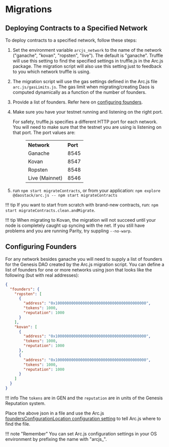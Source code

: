 # Migrations

## Deploying Contracts to a Specified Network

To deploy contracts to a specified network, follow these steps:

1. Set the environment variable `arcjs_network` to the name of the network ("ganache", "kovan", "ropsten", "live"). The default is "ganache".  Truffle will use this setting to find the specified settings in truffle.js in the Arc.js package.  The migration script will also use this setting just to feedback to you which network truffle is using.

2. The migration script will use the gas settings defined in the Arc.js file `arc.js/gasLimits.js`.  The gas limit when migrating/creating Daos is computed dynamically as a function of the number of founders.

3. Provide a list of founders. Refer here on [configuring founders](#configuring-founders).

4. Make sure you have your testnet running and listening on the right port. 

      For safety, truffle.js specifies a different HTTP port for each network.  You will need to make sure that the testnet you are using is listening on that port.  The port values are:

      <table style="margin-left:2.5rem">
      <tr style="text-align:left"><th>Network</th><th>Port</th></tr>
      <tr><td>Ganache</td><td>8545</td></tr>
      <tr><td>Kovan</td><td>8547</td></tr>
      <tr><td>Ropsten</td><td>8548</td></tr>
      <tr><td>Live (Mainnet)</td><td>8546</td></tr>
      </table>

5. run `npm start migrateContracts`, or from your application: `npm explore @daostack/arc.js -- npm start migrateContracts`

!!! tip
    If you want to start from scratch with brand-new contracts, run: `npm start migrateContracts.clean.andMigrate`.

!!! tip
    When migrating to Kovan, the migration will not succeed until your node is completely caught up syncing with the net.  If you still have problems and you are running Parity, try suppling `--no-warp`.

## Configuring Founders

For any network besides ganache you will need to supply a list of founders for the Genesis DAO created by the Arc.js migration script.  You can define a list of founders for one or more networks using json that looks like the following (but with real addresses):

```json
{
  "founders": {
    "ropsten": [
      {
        "address": "0x1000000000000000000000000000000000000000",
        "tokens": 1000,
        "reputation": 1000
      }
    ],
    "kovan": [
      {
        "address": "0x1000000000000000000000000000000000000000",
        "tokens": 1000,
        "reputation": 1000
      },
      {
        "address": "0x1000000000000000000000000000000000000000",
        "tokens": 1000,
        "reputation": 1000
      }
    ]
  }
}
```

!!! info
    The `tokens` are in GEN and the `reputation` are in units of the Genesis Reputation system.

Place the above json in a file and use the Arc.js [foundersConfigurationLocation configuration setting](Configuration) to tell Arc.js where to find the file.

!!! note "Remember"
    You can set Arc.js configuration settings in your OS environment by prefixing the name with "arcjs_".

